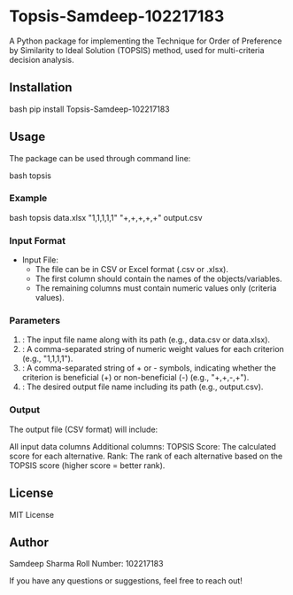 # Topsis-Samdeep-102217183

A Python package for implementing the Technique for Order of Preference by Similarity to Ideal Solution (TOPSIS) method, used for multi-criteria decision analysis.

## Installation

bash
pip install Topsis-Samdeep-102217183 


## Usage

The package can be used through command line:

bash
topsis <InputDataFile> <Weights> <Impacts> <ResultFileName>


### Example

bash
topsis data.xlsx "1,1,1,1,1" "+,+,+,+,+" output.csv


### Input Format
* Input File:
    * The file can be in CSV or Excel format (.csv or .xlsx).
    * The first column should contain the names of the objects/variables.
    * The remaining columns must contain numeric values only (criteria values).
### Parameters
1. <InputDataFile>: The input file name along with its path (e.g., data.csv or data.xlsx).
2. <Weights>: A comma-separated string of numeric weight values for each criterion (e.g., "1,1,1,1").
3. <Impacts>: A comma-separated string of + or - symbols, indicating whether the criterion is beneficial (+) or non-beneficial   (-) (e.g., "+,+,-,+").
4. <ResultFileName>: The desired output file name including its path (e.g., output.csv).

### Output
The output file (CSV format) will include:

All input data columns
Additional columns:
TOPSIS Score: The calculated score for each alternative.
Rank: The rank of each alternative based on the TOPSIS score (higher score = better rank).

## License
MIT License

## Author
Samdeep Sharma
Roll Number: 102217183

If you have any questions or suggestions, feel free to reach out!

